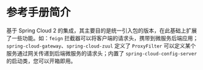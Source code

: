 # 参考手册简介


基于 Spring Cloud 2 的集成，其主要目的是统一引入包的版本，在此基础上扩展了一些功能。如：`feign` 拦截器可以将客户端的请求头，携带到微服务后端应用；`spring-cloud-gateway`、`spring-cloud-zuul` 定义了 `ProxyFilter` 可以定义某个服务通过网关传递到后端微服务的请求头；内置了 `spring-cloud-config-server` 的启动类，您可以开箱即用。
